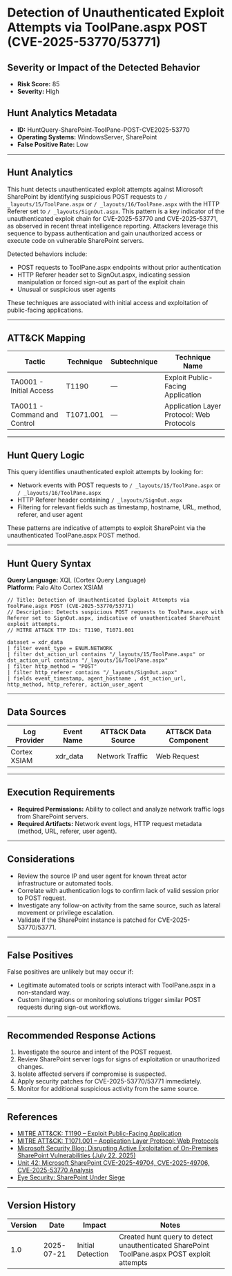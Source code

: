 # Detection of Unauthenticated Exploit Attempts via ToolPane.aspx POST (CVE-2025-53770/53771)

## Severity or Impact of the Detected Behavior
- **Risk Score:** 85
- **Severity:** High

## Hunt Analytics Metadata

- **ID:** HuntQuery-SharePoint-ToolPane-POST-CVE2025-53770
- **Operating Systems:** WindowsServer, SharePoint
- **False Positive Rate:** Low

---

## Hunt Analytics

This hunt detects unauthenticated exploit attempts against Microsoft SharePoint by identifying suspicious POST requests to `/ _layouts/15/ToolPane.aspx` or `/ _layouts/16/ToolPane.aspx` with the HTTP Referer set to `/ _layouts/SignOut.aspx`. This pattern is a key indicator of the unauthenticated exploit chain for CVE-2025-53770 and CVE-2025-53771, as observed in recent threat intelligence reporting. Attackers leverage this sequence to bypass authentication and gain unauthorized access or execute code on vulnerable SharePoint servers.

Detected behaviors include:

- POST requests to ToolPane.aspx endpoints without prior authentication
- HTTP Referer header set to SignOut.aspx, indicating session manipulation or forced sign-out as part of the exploit chain
- Unusual or suspicious user agents

These techniques are associated with initial access and exploitation of public-facing applications.

---

## ATT&CK Mapping

| Tactic                        | Technique   | Subtechnique | Technique Name                                 |
|------------------------------|-------------|--------------|-----------------------------------------------|
| TA0001 - Initial Access       | T1190       | —            | Exploit Public-Facing Application             |
| TA0011 - Command and Control | T1071.001   | —            | Application Layer Protocol: Web Protocols      |

---

## Hunt Query Logic

This query identifies unauthenticated exploit attempts by looking for:

- Network events with POST requests to `/ _layouts/15/ToolPane.aspx` or `/ _layouts/16/ToolPane.aspx`
- HTTP Referer header containing `/ _layouts/SignOut.aspx`
- Filtering for relevant fields such as timestamp, hostname, URL, method, referer, and user agent

These patterns are indicative of attempts to exploit SharePoint via the unauthenticated ToolPane.aspx POST method.

---

## Hunt Query Syntax

**Query Language:** XQL (Cortex Query Language)  
**Platform:** Palo Alto Cortex XSIAM

```xql
// Title: Detection of Unauthenticated Exploit Attempts via ToolPane.aspx POST (CVE-2025-53770/53771)
// Description: Detects suspicious POST requests to ToolPane.aspx with Referer set to SignOut.aspx, indicative of unauthenticated SharePoint exploit attempts.
// MITRE ATT&CK TTP IDs: T1190, T1071.001

dataset = xdr_data   
| filter event_type = ENUM.NETWORK  
| filter dst_action_url contains "/_layouts/15/ToolPane.aspx" or dst_action_url contains "/_layouts/16/ToolPane.aspx"   
| filter http_method = "POST"   
| filter http_referer contains "/_layouts/SignOut.aspx"   
| fields event_timestamp, agent_hostname , dst_action_url, http_method, http_referer, action_user_agent  
```

---

## Data Sources

| Log Provider   | Event Name   | ATT&CK Data Source | ATT&CK Data Component |
|---------------|--------------|--------------------|-----------------------|
| Cortex XSIAM  | xdr_data     | Network Traffic    | Web Request           |

---

## Execution Requirements

- **Required Permissions:** Ability to collect and analyze network traffic logs from SharePoint servers.
- **Required Artifacts:** Network event logs, HTTP request metadata (method, URL, referer, user agent).

---

## Considerations

- Review the source IP and user agent for known threat actor infrastructure or automated tools.
- Correlate with authentication logs to confirm lack of valid session prior to POST request.
- Investigate any follow-on activity from the same source, such as lateral movement or privilege escalation.
- Validate if the SharePoint instance is patched for CVE-2025-53770/53771.

---

## False Positives

False positives are unlikely but may occur if:

- Legitimate automated tools or scripts interact with ToolPane.aspx in a non-standard way.
- Custom integrations or monitoring solutions trigger similar POST requests during sign-out workflows.

---

## Recommended Response Actions

1. Investigate the source and intent of the POST request.
2. Review SharePoint server logs for signs of exploitation or unauthorized changes.
3. Isolate affected servers if compromise is suspected.
4. Apply security patches for CVE-2025-53770/53771 immediately.
5. Monitor for additional suspicious activity from the same source.

---

## References

- [MITRE ATT&CK: T1190 – Exploit Public-Facing Application](https://attack.mitre.org/techniques/T1190/)
- [MITRE ATT&CK: T1071.001 – Application Layer Protocol: Web Protocols](https://attack.mitre.org/techniques/T1071/001/)
- [Microsoft Security Blog: Disrupting Active Exploitation of On-Premises SharePoint Vulnerabilities (July 22, 2025)](https://www.microsoft.com/en-us/security/blog/2025/07/22/disrupting-active-exploitation-of-on-premises-sharepoint-vulnerabilities/)
- [Unit 42: Microsoft SharePoint CVE-2025-49704, CVE-2025-49706, CVE-2025-53770 Analysis](https://unit42.paloaltonetworks.com/microsoft-sharepoint-cve-2025-49704-cve-2025-49706-cve-2025-53770/)
- [Eye Security: SharePoint Under Siege](https://research.eye.security/sharepoint-under-siege/)
---

## Version History

| Version | Date       | Impact            | Notes                                                                                      |
|---------|------------|-------------------|--------------------------------------------------------------------------------------------|
| 1.0     | 2025-07-21 | Initial Detection | Created hunt query to detect unauthenticated SharePoint ToolPane.aspx POST exploit attempts |
